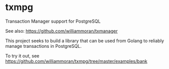 # txmpg
Transaction Manager support for PostgreSQL

See also: https://github.com/williammoran/txmanager

This project seeks to build a library that can be used from Golang to reliably manage transactions in PostgreSQL.

To try it out, see https://github.com/williammoran/txmpg/tree/master/examples/bank
